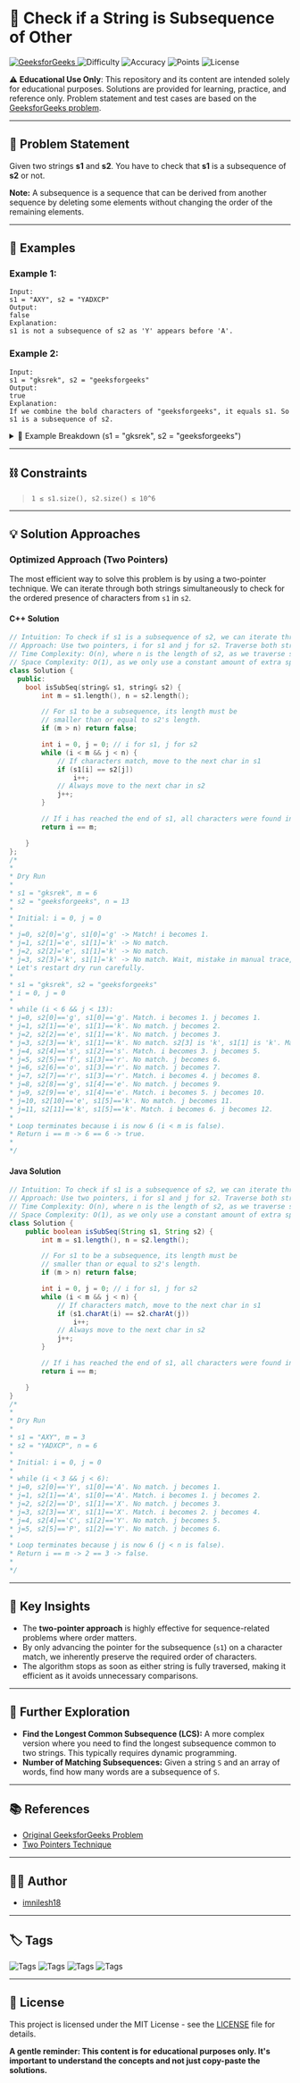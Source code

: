# 📝 Check if a String is Subsequence of Other

<p align="left">
    <a href="https://www.geeksforgeeks.org/problems/given-two-strings-find-if-first-string-is-a-subsequence-of-second/1">
        <img alt="GeeksforGeeks" src="https://img.shields.io/badge/GeeksforGeeks-green?style=for-the-badge&logo=geeksforgeeks">
    </a>
    <img alt="Difficulty" src="https://img.shields.io/badge/Difficulty-Easy-blue?style=for-the-badge">
    <img alt="Accuracy" src="https://img.shields.io/badge/Accuracy-51.68%25-yellow?style=for-the-badge">
    <img alt="Points" src="https://img.shields.io/badge/Points-2-orange?style=for-the-badge">
    <img alt="License" src="https://img.shields.io/badge/License-MIT-red?style=for-the-badge">
</p>

⚠️ **Educational Use Only**:
This repository and its content are intended solely for educational purposes.
Solutions are provided for learning, practice, and reference only.
Problem statement and test cases are based on the [GeeksforGeeks problem](https://www.geeksforgeeks.org/problems/given-two-strings-find-if-first-string-is-a-subsequence-of-second/1).

---

## 🎯 Problem Statement

Given two strings **s1** and **s2**. You have to check that **s1** is a subsequence of **s2** or not.

**Note:** A subsequence is a sequence that can be derived from another sequence by deleting some elements without changing the order of the remaining elements.

---

## 🧪 Examples

### Example 1:

```
Input:
s1 = "AXY", s2 = "YADXCP"
Output:
false
Explanation:
s1 is not a subsequence of s2 as 'Y' appears before 'A'.
```

### Example 2:

```
Input:
s1 = "gksrek", s2 = "geeksforgeeks"
Output:
true
Explanation:
If we combine the bold characters of "geeksforgeeks", it equals s1. So s1 is a subsequence of s2.
```

<details>
<summary>📖 Example Breakdown (s1 = "gksrek", s2 = "geeksforgeeks")</summary>

1.  **Initialize Pointers:**

    - `i` (for `s1`) starts at index 0 (`'g'`).
    - `j` (for `s2`) starts at index 0 (`'g'`).

2.  **Iteration 1:**

    - `s1[0]` ('g') == `s2[0]` ('g'). Match found!
    - Increment `i` to 1.
    - Increment `j` to 1.

3.  **Iteration 2 -> 4:**

    - `j` increments until `s2[4]` ('k') matches `s1[1]` ('k').
    - `s1[1]` ('k') == `s2[4]` ('k'). Match found!
    - Increment `i` to 2.
    - Increment `j` to 5.

4.  **Iteration 5 -> 7:**

    - `j` increments until `s2[7]` ('s') matches `s1[2]` ('s').
    - `s1[2]` ('s') == `s2[7]` ('s'). Match found!
    - Increment `i` to 3.
    - Increment `j` to 8.

5.  **Iteration 8:**

    - `j` increments to `s2[8]` ('r') which matches `s1[3]` ('r').
    - `s1[3]` ('r') == `s2[8]` ('r'). Match found!
    - Increment `i` to 4.
    - Increment `j` to 9.

6.  **Iteration 9 -> 10:**

    - `j` increments until `s2[10]` ('e') matches `s1[4]` ('e').
    - `s1[4]` ('e') == `s2[10]` ('e'). Match found!
    - Increment `i` to 5.
    - Increment `j` to 11.

7.  **Iteration 11 -> 12:**

    - `j` increments until `s2[12]` ('k') matches `s1[5]` ('k').
    - `s1[5]` ('k') == `s2[12]` ('k'). Match found!
    - Increment `i` to 6.
    - Increment `j` to 13.

8.  **Conclusion:**
    - The `while` loop terminates because `j` reaches the end of `s2`.
    - We check the final condition: `i == m`.
    - Here, `i` is 6 and `m` (length of `s1`) is 6. The condition `6 == 6` is true.
    - Therefore, `s1` is a subsequence of `s2`.

</details>

---

## ⛓️ Constraints

> `1 ≤ s1.size(), s2.size() ≤ 10^6`

---

## 💡 Solution Approaches

### Optimized Approach (Two Pointers)

The most efficient way to solve this problem is by using a two-pointer technique. We can iterate through both strings simultaneously to check for the ordered presence of characters from `s1` in `s2`.

#### C++ Solution

```cpp
// Intuition: To check if s1 is a subsequence of s2, we can iterate through s2 while looking for the characters of s1 in their correct order.
// Approach: Use two pointers, i for s1 and j for s2. Traverse both strings from the beginning. If a character in s1 matches a character in s2, we move to the next character in s1. We always move to the next character in s2. If we reach the end of s1, it means all its characters were found in s2 in the correct order.
// Time Complexity: O(n), where n is the length of s2, as we traverse s2 at most once.
// Space Complexity: O(1), as we only use a constant amount of extra space for the pointers.
class Solution {
  public:
    bool isSubSeq(string& s1, string& s2) {
        int m = s1.length(), n = s2.length();

        // For s1 to be a subsequence, its length must be
        // smaller than or equal to s2's length.
        if (m > n) return false;

        int i = 0, j = 0; // i for s1, j for s2
        while (i < m && j < n) {
            // If characters match, move to the next char in s1
            if (s1[i] == s2[j])
                i++;
            // Always move to the next char in s2
            j++;
        }

        // If i has reached the end of s1, all characters were found in order
        return i == m;

    }
};
/*
*
* Dry Run
*
* s1 = "gksrek", m = 6
* s2 = "geeksforgeeks", n = 13
*
* Initial: i = 0, j = 0
*
* j=0, s2[0]='g', s1[0]='g' -> Match! i becomes 1.
* j=1, s2[1]='e', s1[1]='k' -> No match.
* j=2, s2[2]='e', s1[1]='k' -> No match.
* j=3, s2[3]='k', s1[1]='k' -> No match. Wait, mistake in manual trace, s2[3] is 'k', s1[1] is 'k'.
* Let's restart dry run carefully.
*
* s1 = "gksrek", s2 = "geeksforgeeks"
* i = 0, j = 0
*
* while (i < 6 && j < 13):
* j=0, s2[0]=='g', s1[0]=='g'. Match. i becomes 1. j becomes 1.
* j=1, s2[1]=='e', s1[1]=='k'. No match. j becomes 2.
* j=2, s2[2]=='e', s1[1]=='k'. No match. j becomes 3.
* j=3, s2[3]=='k', s1[1]=='k'. No match. s2[3] is 'k', s1[1] is 'k'. Match. i becomes 2. j becomes 4.
* j=4, s2[4]=='s', s1[2]=='s'. Match. i becomes 3. j becomes 5.
* j=5, s2[5]=='f', s1[3]=='r'. No match. j becomes 6.
* j=6, s2[6]=='o', s1[3]=='r'. No match. j becomes 7.
* j=7, s2[7]=='r', s1[3]=='r'. Match. i becomes 4. j becomes 8.
* j=8, s2[8]=='g', s1[4]=='e'. No match. j becomes 9.
* j=9, s2[9]=='e', s1[4]=='e'. Match. i becomes 5. j becomes 10.
* j=10, s2[10]=='e', s1[5]=='k'. No match. j becomes 11.
* j=11, s2[11]=='k', s1[5]=='k'. Match. i becomes 6. j becomes 12.
*
* Loop terminates because i is now 6 (i < m is false).
* Return i == m -> 6 == 6 -> true.
*
*/
```

#### Java Solution

```java
// Intuition: To check if s1 is a subsequence of s2, we can iterate through s2 while looking for the characters of s1 in their correct order.
// Approach: Use two pointers, i for s1 and j for s2. Traverse both strings from the beginning. If a character in s1 matches a character in s2, we move to the next character in s1. We always move to the next character in s2. If we reach the end of s1, it means all its characters were found in s2 in the correct order.
// Time Complexity: O(n), where n is the length of s2, as we traverse s2 at most once.
// Space Complexity: O(1), as we only use a constant amount of extra space for the pointers.
class Solution {
    public boolean isSubSeq(String s1, String s2) {
        int m = s1.length(), n = s2.length();

        // For s1 to be a subsequence, its length must be
        // smaller than or equal to s2's length.
        if (m > n) return false;

        int i = 0, j = 0; // i for s1, j for s2
        while (i < m && j < n) {
            // If characters match, move to the next char in s1
            if (s1.charAt(i) == s2.charAt(j))
                i++;
            // Always move to the next char in s2
            j++;
        }

        // If i has reached the end of s1, all characters were found in order
        return i == m;

    }
}
/*
*
* Dry Run
*
* s1 = "AXY", m = 3
* s2 = "YADXCP", n = 6
*
* Initial: i = 0, j = 0
*
* while (i < 3 && j < 6):
* j=0, s2[0]=='Y', s1[0]=='A'. No match. j becomes 1.
* j=1, s2[1]=='A', s1[0]=='A'. Match. i becomes 1. j becomes 2.
* j=2, s2[2]=='D', s1[1]=='X'. No match. j becomes 3.
* j=3, s2[3]=='X', s1[1]=='X'. Match. i becomes 2. j becomes 4.
* j=4, s2[4]=='C', s1[2]=='Y'. No match. j becomes 5.
* j=5, s2[5]=='P', s1[2]=='Y'. No match. j becomes 6.
*
* Loop terminates because j is now 6 (j < n is false).
* Return i == m -> 2 == 3 -> false.
*
*/
```

---

## 🔑 Key Insights

- The **two-pointer approach** is highly effective for sequence-related problems where order matters.
- By only advancing the pointer for the subsequence (`s1`) on a character match, we inherently preserve the required order of characters.
- The algorithm stops as soon as either string is fully traversed, making it efficient as it avoids unnecessary comparisons.

---

## 🚀 Further Exploration

- **Find the Longest Common Subsequence (LCS):** A more complex version where you need to find the longest subsequence common to two strings. This typically requires dynamic programming.
- **Number of Matching Subsequences:** Given a string `S` and an array of words, find how many words are a subsequence of `S`.

---

## 📚 References

- [Original GeeksforGeeks Problem](https://www.geeksforgeeks.org/problems/given-two-strings-find-if-first-string-is-a-subsequence-of-second/1)
- [Two Pointers Technique](https://www.geeksforgeeks.org/two-pointers-technique/)

---

## 👨‍💻 Author

- [imnilesh18](https://github.com/imnilesh18)

---

## 🏷️ Tags

<p align="left">
    <img alt="Tags" src="https://img.shields.io/badge/Tags-String-blue?style=for-the-badge">
    <img alt="Tags" src="https://img.shields.io/badge/Tags-Two Pointers-lightgrey?style=for-the-badge">
    <img alt="Tags" src="https://img.shields.io/badge/Tags-Subsequence-yellow?style=for-the-badge">
    <img alt="Tags" src="https://img.shields.io/badge/Tags-GeeksforGeeks-green?style=for-the-badge">
</p>

---

## 📜 License

This project is licensed under the MIT License - see the [LICENSE](LICENSE) file for details.

**A gentle reminder: This content is for educational purposes only. It's important to understand the concepts and not just copy-paste the solutions.**
